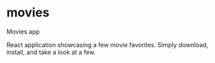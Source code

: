 # movies
Movies app

React application showcasing a few movie favorites. Simply download, install, and take a look at a few.
